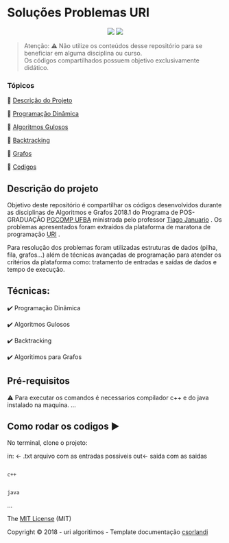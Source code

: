 <h1>Soluções Problemas URI </h1> 

<p align="center">
  <img src="http://img.shields.io/static/v1?label=License&message=MIT&color=green&style=for-the-badge"/>
  <img src="http://img.shields.io/static/v1?label=STATUS&message=CONCLUIDO&color=GREEN&style=for-the-badge"/>
</p>

> Atenção: :warning: Não utilize os conteúdos desse repositório para se beneficiar em alguma disciplina ou curso.  
> Os códigos compartilhados possuem objetivo exclusivamente didático.

### Tópicos 

:small_blue_diamond: [Descrição do Projeto](#descrição-do-projeto)

:small_blue_diamond: [Programação Dinâmica](#progdinamica)

:small_blue_diamond: [Algoritmos Gulosos](#alggulosos)

:small_blue_diamond: [Backtracking](#backtrack)

:small_blue_diamond: [Grafos](#grafos)

:small_blue_diamond: [Codigos](#code)


## Descrição do projeto 

<p align="justify">
    
Objetivo deste repositório é compartilhar os códigos desenvolvidos durante as disciplinas de Algoritmos e Grafos 2018.1 do Programa de POS-GRADUAÇÃO [PGCOMP UFBA](http://wiki.dcc.ufba.br/PGComp/) ministrada pelo professor [Tiago Januario](https://www.linkedin.com/in/januarioccp) .
Os problemas apresentados foram extraídos da plataforma de maratona de programação [URI](https://www.urionlinejudge.com.br/judge/pt) .

Para resolução dos problemas foram utilizadas estruturas de dados (pilha, fila, grafos...) além de técnicas avançadas de programação para atender os critérios da plataforma como: tratamento de entradas e saídas de dados e tempo de execução.
</p>

## Técnicas:

:heavy_check_mark: Programação Dinâmica

:heavy_check_mark: Algoritmos Gulosos

:heavy_check_mark: Backtracking 

:heavy_check_mark: Algoritimos para Grafos

## Pré-requisitos

:warning: Para executar os comandos é necessarios compilador c++  e do java instalado na maquina.
...

## Como rodar os codigos :arrow_forward:

No terminal, clone o projeto:

in: <- .txt arquivo com as entradas possiveis
out<- saida com as saidas 


```

c++

```
```

java

```

... 

The [MIT License]() (MIT)

Copyright :copyright: 2018 - uri algoritimos - Template documentação [csorlandi](https://gist.github.com/csorlandi)  
